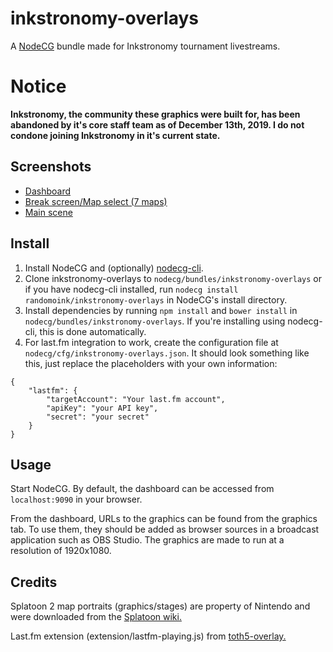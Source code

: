 # inkstronomy-overlays

A [NodeCG](http://github.com/nodecg/nodecg) bundle made for Inkstronomy tournament livestreams.

# Notice

**Inkstronomy, the community these graphics were built for, has been abandoned by it's core staff team as of December 13th, 2019. I do not condone joining Inkstronomy in it's current state.**

## Screenshots

* [Dashboard](https://i.imgur.com/ODbymgQ.png)
* [Break screen/Map select (7 maps)](https://i.imgur.com/ULqjiY5.jpg)
* [Main scene](https://i.imgur.com/VxOD0aK.png)

## Install

1. Install NodeCG and (optionally) [nodecg-cli](https://github.com/nodecg/nodecg-cli).
2. Clone inkstronomy-overlays to `nodecg/bundles/inkstronomy-overlays` or if you have nodecg-cli installed, run `nodecg install randomoink/inkstronomy-overlays` in NodeCG's install directory.
3. Install dependencies by running `npm install` and `bower install` in `nodecg/bundles/inkstronomy-overlays`. If you're installing using nodecg-cli, this is done automatically.
4. For last.fm integration to work, create the configuration file at `nodecg/cfg/inkstronomy-overlays.json`.
It should look something like this, just replace the placeholders with your own information:
```
{
	"lastfm": {
		"targetAccount": "Your last.fm account",
		"apiKey": "your API key",
		"secret": "your secret"
	}
}
```

## Usage

Start NodeCG. By default, the dashboard can be accessed from `localhost:9090` in your browser.

From the dashboard, URLs to the graphics can be found from the graphics tab. To use them, they should be added as browser sources in a broadcast application such as OBS Studio. The graphics are made to run at a resolution of 1920x1080.

## Credits

Splatoon 2 map portraits (graphics/stages) are property of Nintendo and were downloaded from the [Splatoon wiki.](https://splatoonwiki.org/wiki/Stage)

Last.fm extension (extension/lastfm-playing.js) from [toth5-overlay.](https://github.com/TipoftheHats/toth5-overlay)